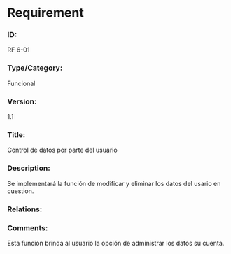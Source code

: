 # Requirement

### ID:

RF 6-01

### Type/Category:

Funcional

### Version:

1.1

### Title:

Control de datos por parte del usuario

### Description:

Se implementará la función de modificar y eliminar los datos del usario en cuestion.

### Relations:

### Comments:

Esta función brinda al usuario la opción de administrar los datos su cuenta.
